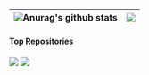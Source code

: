 | <img align="center" src="https://github-readme-stats.vercel.app/api?username=dixse-pt&show_icons=true&include_all_commits=true&theme=shadow_green&hide_border=true" alt="Anurag's github stats" /> | <img align="center" src="https://github-readme-stats.vercel.app/api/top-langs/?username=dixse-pt&layout=compact&theme=shadow_green&hide_border=true" /> |
| ------------- | ------------- |

#### Top Repositories

  <img align="center" src="https://github-readme-stats.vercel.app/api/pin/?username=dixse-pt&repo=Jenkins-datascientest&theme=shadow_green" />

  <img align="center" src="https://github-readme-stats.vercel.app/api/pin/?username=dixse-pt&repo=anuraghazra.github.io&theme=shadow_green" />
